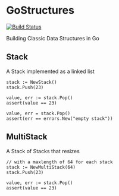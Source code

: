 GoStructures
============

[![Build Status](https://travis-ci.org/matthewrudy/gostructures.svg?branch=master)](https://travis-ci.org/matthewrudy/gostructures)

Building Classic Data Structures in Go

Stack
-----

A Stack implemented as a linked list

```
stack := NewStack()
stack.Push(23)

value, err := stack.Pop()
assert(value == 23)

value, err = stack.Pop()
assert(err == errors.New("empty stack"))
```

MultiStack
----------

A Stack of Stacks
that resizes

```
// with a maxlength of 64 for each stack
stack := NewMultiStack(64)
stack.Push(23)

value, err := stack.Pop()
assert(value == 23)
```

